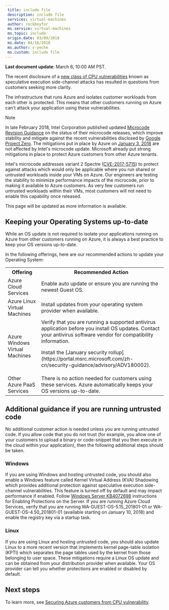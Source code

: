 ```yaml
---
 title: include file
 description: include file
 services: virtual-machines
 author: rockboyfor
 ms.service: virtual-machines
 ms.topic: include
 origin.date: 03/09/2018
 ms.date: 04/16/2018
 ms.author: v-yeche
 ms.custom: include file
---
```


**Last document update**: March 6, 10:00 AM PST.

The recent disclosure of a [new class of CPU vulnerabilities](https://portal.msrc.microsoft.com/zh-cn/security-guidance/advisory/ADV180002) known as speculative execution side-channel attacks has resulted in questions from customers seeking more clarity.  

The infrastructure that runs Azure and isolates customer workloads from each other is protected.  This means that other customers running on Azure can't attack your application using these vulnerabilities.

> [!NOTE] 
> In late February 2018, Intel Corporation published updated [Microcode Revision Guidance](https://newsroom.intel.com/wp-content/uploads/sites/11/2018/03/microcode-update-guidance.pdf) on the status of their microcode releases, which improve stability and mitigate against the recent vulnerabilities disclosed by [Google Project Zero](https://googleprojectzero.blogspot.com/2018/01/reading-privileged-memory-with-side.html). The mitigations put in place by Azure on [January 3, 2018](https://azure.microsoft.com/blog/securing-azure-customers-from-cpu-vulnerability/) are not affected by Intel's microcode update. Microsoft already put strong mitigations in place to protect Azure customers from other Azure tenants.  
>
> Intel's microcode addresses variant 2 Spectre ([CVE-2017-5715](https://cve.mitre.org/cgi-bin/cvename.cgi?name=2017-5715)) to protect against attacks which would only be applicable where you run shared or untrusted workloads inside your VMs on Azure. Our engineers are testing the stability to minimize performance impacts of the microcode, prior to making it available to Azure customers.  As very few customers run untrusted workloads within their VMs, most customers will not need to enable this capability once released. 
>
> This page will be updated as more information is available.  

## Keeping your Operating Systems up-to-date

While an OS update is not required to isolate your applications running on Azure from other customers running on Azure, it is always a best practice to keep your OS versions up-to-date. 

In the following offerings, here are our recommended actions to update your Operating System: 

<table>
<tr>
<th>Offering</th> <th>Recommended Action </th>
</tr>
<tr>
<td>Azure Cloud Services </td>	<td>Enable auto update or ensure you are running the newest Guest OS.</td>
</tr>
<tr>
<td>Azure Linux Virtual Machines</td> <td>Install updates from your operating system provider when available. </td>
</tr>
<tr>
<td>Azure Windows Virtual Machines </td> <td>Verify that you are running a supported antivirus application before you install OS updates. Contact your antivirus software vendor for compatibility information.<p> Install the [January security rollup](https://portal.msrc.microsoft.com/zh-cn/security-guidance/advisory/ADV180002). </p></td>
</tr>
<tr>
<td>Other Azure PaaS Services</td> <td>There is no action needed for customers using these services. Azure automatically keeps your OS versions up-to-date. </td>
</tr>
</table>

## Additional guidance if you are running untrusted code 

No additional customer action is needed unless you are running untrusted code. If you allow code that you do not trust (for example, you allow one of your customers to upload a binary or code-snippet that you then execute in the cloud within your application), then the following additional steps should be taken.  

### Windows 
If you are using Windows and hosting untrusted code, you should also enable a Windows feature called Kernel Virtual Address (KVA) Shadowing which provides additional protection against speculative execution side-channel vulnerabilities. This feature is turned off by default and may impact performance if enabled. 
Follow [Windows Server KB4072698](https://support.microsoft.com/help/4072698/windows-server-guidance-to-protect-against-the-speculative-execution) instructions for Enabling Protections on the Server. If you are running Azure Cloud Services, verify that you are running WA-GUEST-OS-5.15_201801-01 or WA-GUEST-OS-4.50_201801-01 (available starting on January 10, 2018) and enable the registry key via a startup task.

### Linux
If you are using Linux and hosting untrusted code, you should also update Linux to a more recent version that implements kernel page-table isolation (KPTI) which separates the page tables used by the kernel from those belonging to user space. These mitigations require a Linux OS update and can be obtained from your distribution provider when available. Your OS provider can tell you whether protections are enabled or disabled by default.

## Next steps

To learn more, see [Securing Azure customers from CPU vulnerability](https://azure.microsoft.com/blog/securing-azure-customers-from-cpu-vulnerability/).
<!--Update_Description: wording update -->
